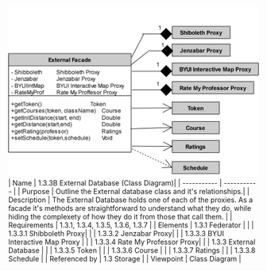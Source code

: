 ![1.3.3B External Database (Class Diagram)](https://github.com/MckennahPalmer/CSE430/blob/team1_JM/1.3.3B%20External%20Database%20(Class%20Diagram).drawio%20(1).svg)
<br>
| Name | 1.3.3B External Database (Class Diagram)|
| ----------- | ----------- |
| Purpose | Outline the External database class and it's relationships.|
| Description | The External Database holds one of each of the proxies. As a facade it's methods are straightforward to understand what they do, while hiding the complexety of how they do it from those that call them.  |
| Requirements | 1.3.1, 1.3.4, 1.3.5, 1.3.6, 1.3.7 |
| Elements | 1.3.1 Federator |
|  | 1.3.3.1 Shibboleth Proxy|
|  | 1.3.3.2 Jenzabar Proxy|
|  | 1.3.3.3 BYUI Interactive Map Proxy |
|  | 1.3.3.4 Rate My Professor Proxy|
|  | 1.3.3 External Database |
|  | 1.3.3.5 Token  |
|  | 1.3.3.6 Course |
|  | 1.3.3.7 Ratings |
|  | 1.3.3.8 Schedule |
| Referenced by | 1.3 Storage |
| Viewpoint | Class Diagram |
